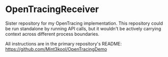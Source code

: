 # OpenTracingReceiver

Sister repository for my OpenTracing implementation. This repository could be run standalone by running API calls, but it wouldn't be actively carrying context across different process boundaries.

All instructions are in the primary repository's README: https://github.com/Mint3kool/OpenTracingDemo
